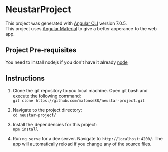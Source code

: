 # NeustarProject

This project was generated with [Angular CLI](https://github.com/angular/angular-cli) version 7.0.5.\
This project uses [Angular Material](https://material.angular.io/) to give a better apperance to the web app.

## Project Pre-requisites

You need to install nodejs if you don't have it already [node](https://nodejs.org/en/)

## Instructions

1. Clone the git repository to you local machine. Open git bash and execute the following command:\
`git clone https://github.com/mafonse88/neustar-project.git`

2. Navigate to the project directory:\
`cd neustar-project/`

3. Install the dependencies for this project:\
`npm install`

4. Run `ng serve` for a dev server. Navigate to `http://localhost:4200/`. The app will automatically reload if you change any of the source files.
